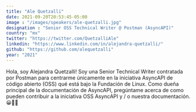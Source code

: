 ```yaml
---
title: "Ale Quetzalli"
date: 2021-09-20T20:53:45-05:00
image : "/images/speakers/ale-quetzalli.jpg"
designation : "Senior OSS Technical Writer @ Postman (AsyncAPI)"
country: "mx"
twitter: "https://twitter.com/QuetzalliAle"
linkedin: "https://www.linkedin.com/in/alejandra-quetzalli/"
github: "https://github.com/alequetzalli"
year: "2021"
---
```



Hola, soy Alejandra Quetzalli! Soy una Senior Technical Writer contratada por Postman para centrarme únicamente en la iniciativa AsyncAPI de código abierto (OSS) qué está bajo la Fundación de Linux. Como dueña principal de la documentación de AsyncAPI, pregúntame acerca de como pueden contribuir a la iniciativa OSS AsyncAPI y / o nuestra documentación. 😀👍🏽
